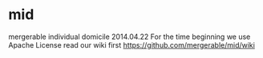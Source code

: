 # mid
mergerable individual domicile
2014.04.22 For the time beginning we use Apache License
read our wiki first https://github.com/mergerable/mid/wiki
